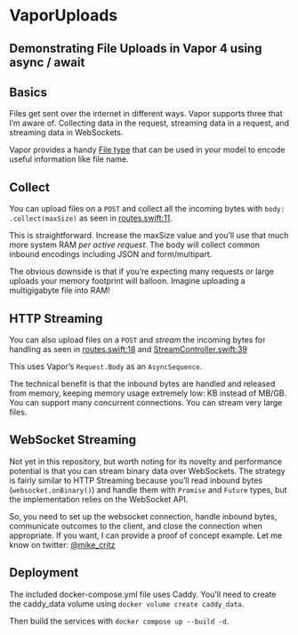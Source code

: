 # VaporUploads

## Demonstrating File Uploads in Vapor 4 using async / await

## Basics

Files get sent over the internet in different ways. Vapor supports three that I’m aware of. Collecting data in the request, streaming data in a request, and streaming data in WebSockets.

Vapor provides a handy [File type](https://github.com/vapor/vapor/blob/master/Sources/Vapor/Utilities/File.swift) that can be used in your model to encode useful information like file name.

## Collect

You can upload files on a `POST` and collect all the incoming bytes with `body: .collect(maxSize)` as seen in [routes.swift:11](https://github.com/mcritz/VaporUploads/blob/68d53018f56f0355995a9de20a610a38a57fdec2/Sources/App/routes.swift#L11).

This is straightforward. Increase the maxSize value and you’ll use that much more system RAM *per active request*. The body will collect common inbound encodings including JSON and form/multipart.

The obvious downside is that if you’re expecting many requests or large uploads your memory footprint will balloon. Imagine uploading a multigigabyte file into RAM!

## HTTP Streaming

You can also upload files on a `POST` and *stream* the incoming bytes for handling as seen in [routes.swift:18](https://github.com/mcritz/VaporUploads/blob/68d53018f56f0355995a9de20a610a38a57fdec2/Sources/App/routes.swift#L18) and [StreamController.swift:39](https://github.com/mcritz/VaporUploads/blob/68d53018f56f0355995a9de20a610a38a57fdec2/Sources/App/Controllers/StreamController.swift#L39)

This uses Vapor’s `Request.Body` as an `AsyncSequence`.

The technical benefit is that the inbound bytes are handled and released from memory, keeping memory usage extremely low: KB instead of MB/GB. You can support many concurrent connections. You can stream very large files.

## WebSocket Streaming

Not yet in this repository, but worth noting for its novelty and performance potential is that you can stream binary data over WebSockets. The strategy is fairly similar to HTTP Streaming because you’ll read inbound bytes (`websocket.onBinary()`) and handle them with `Promise` and `Future` types, but the implementation relies on the WebSocket API. 

So, you need to set up the websocket connection, handle inbound bytes, communicate outcomes to the client, and close the connection when appropriate. If you want, I can provide a proof of concept example. Let me know on twitter: [@mike_critz](https://twitter.com/mike_critz)

## Deployment

The included docker-compose.yml file uses Caddy. You'll need to create the caddy_data volume using `docker volume create caddy_data`.

Then build the services with `docker compose up --build -d`.

